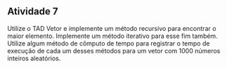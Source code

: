 ## Atividade 7

Utilize o TAD Vetor e implemente um método recursivo para encontrar o maior elemento. Implemente um método iterativo para esse fim também. Utilize algum método de cômputo de tempo para registrar o tempo de execução de cada um desses métodos para um vetor com 1000 números inteiros aleatórios.